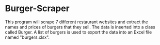 # Burger-Scraper

This program will scrape 7 different restaurant websites and extract the names and prices of burgers that they sell. The data is inserted into a class called Burger. A list of burgers is used to export the data into an Excel file named "burgers.xlsx".
